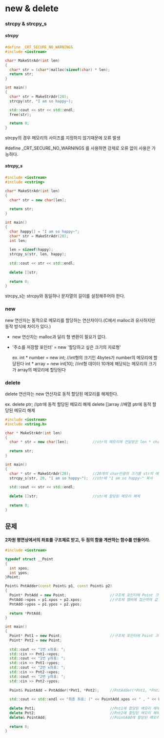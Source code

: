 # new & delete

### strcpy & strcpy_s

##### strcpy
```C++
#define _CRT_SECURE_NO_WARNINGS
#include <iostream>

char* MakeStrAdr(int len)
{
  char* str = (char*)malloc(sizeof(char) * len);
  return str;
}

int main()
{
  char* str = MakeStrAdr(20);
  strcpy(str, "I am so happy~);

  std::cout << str << std::endl;
  free(str);

  return 0;
}
```
strcpy의 경우 메모리의 사이즈를 지정하지 않기때문에 오류 발생

#define _CRT_SECURE_NO_WARNINGS 를 사용하면 강제로 오류 없이 사용은 가능하다.

##### strcpy_s
```C++
#include <iostream>
#include <cstring>

char* MakeStrAdr(int len)
{
  char* str = new char[len];
  
  return str;
}

int main()
{
  char happy[] = "I am so happy~";
  char* str = MakeStrAdr(20);
  int len;
  
  len = sizeof(happy);
  strcpy_s(str, len, happy);
  
  std::cout << str << std::endl;
  
  delete []str;
  
  return 0;
}
```
strcpy_s는 strcpy와 동일하나 문자열의 길이를 설정해주어야 한다.

### new

new 연산자는 동적으로 메모리를 할당하는 연산자이다.(C에서 malloc과 유사하지만 동작 방식에 차이가 있다.)
* new 연산자는 malloc과 달리 형 변환이 필요가 없다.
* '주소를 저장할 포인터' = new '할당하고 싶은 크기의 자료형'
 
  ex. int * number = new int;     //int형의 크기인 4bytes가 number의 메모리에 할당된다
      int * array = new int[10];  //int형 데이터 10개에 해당되는 메모리의 크기가 array의 메모리에 할당된다

### delete

delete 연산자는 new 연산자로 동적 할당된 메모리를 해제한다.

  ex. delete ptr;     //ptr에 동적 할당된 메모리 해제
      delete []array  //배열 ptr에 동적 할당된 메모리 해제

```C++
#include <iostream>
#include <string.h>

char * MakeStrAdr(int len)
{
  char * str = new char[len];           //str의 메모리에 전달받은 len * char 만큼의 bytes 할당
  
  return str;
}

int main()
{
  char * str = MakeStrAdr(20);          //20개의 char만큼의 크기를 str의 메모리에 할당
  strcpy_s(str, 20, "I am so happy~");  //str에 "I am so happy~" 복사
  
  std::cout << str << std::endl;
  
  delete []str;                         //str에 할당된 메모리 해제
  
  return 0;
}
```

## 문제
#### 2차원 평면상에서의 좌표를 구조체로 받고, 두 점의 함을 계싼하는 함수를 만들어라.

```C++
#include <iostream>

typedef struct __Point
{
  int xpos;
  int ypos;
}Point;

Point& PntAdder(const Point& p1, const Point& p2)
{
  Point* PntAdd = new Point;                    //구조체 포인터에 Point 크기만큼 메모리 할당
  PntAdd->xpos = p1.xpos + p2.xpos;             //구조체 멤버에 접근하여 값 할당
  PntAdd->ypos = p1.ypos + p2.ypos;
  
  return *PntAdd;
}

int main()
{
  Point* Pnt1 = new Point;                      //구조체 포인터에 Point 크기만큼 메모리 할당
  Point* Pnt2 = new Point;
  
  std::cout << "1번 x좌표: ";
  std::cin >> Pnt1->xpos;
  std::cout << "1번 y좌표: ";
  std::cin >> Pnt1->ypos;
  std::cout << "2번 x좌표: ";
  std::cin >> Pnt2->xpos;
  std::cout << "2번 y좌표: ";
  std::cin >> Pnt2->ypos;
  
  Point& PointAdd = PntAdder(*Pnt1, *Pnt2);     //PntAdder(*Pnt1, *Pnt2)에 대한 참조자 PointAdd 선언
  
  std::cout << std::endl << "최종 좌표: (" << PointAdd.xpos << " , " << PointAdd.ypos << ")" << std::endl;
  
  delete Pnt1;                                  //Pnt1에 할당된 메모리 해제
  delete Pnt2;                                  //Pnt2에 할당된 메모리 해제
  delete& PointAdd;                             //PointAdd에 할당된 메모리 
  
  return 0;
}
```
